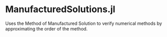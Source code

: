 # ManufacturedSolutions.jl
Uses the Method of Manufactured Solution to verify numerical methods by approximating the order of the method.
